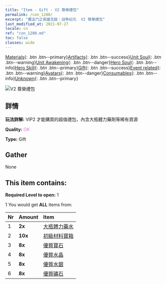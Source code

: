 ```yaml
---
title: "Item - Gift - V2 尊榮禮包"
permalink: /con_1280/
excerpt: "魔法门之英雄无敌：战争纪元  V2 尊榮禮包"
last_modified_at: 2021-07-27
locale: cn
ref: "con_1280.md"
toc: false
classes: wide
---
```

 [Materials](/ItemsCN/){: .btn .btn--primary}[Artifacts](/ItemsCN/Artifacts/){: .btn .btn--success}[Unit Soul](/ItemsCN/UnitSoul/){: .btn .btn--warning}[Unit Awakening](/ItemsCN/UnitAwakening/){: .btn .btn--danger}[Hero Soul](/ItemsCN/HeroSoul/){: .btn .btn--info}[Hero Skill](/ItemsCN/HeroSkill/){: .btn .btn--primary}[Gift](/ItemsCN/Gift/){: .btn .btn--success}[Event related](/ItemsCN/Events/){: .btn .btn--warning}[Avatars](/ItemsCN/Avatars/){: .btn .btn--danger}[Consumables](/ItemsCN/Consumables/){: .btn .btn--info}[Unknown](/ItemsCN/Unknown/){: .btn .btn--primary}

 ![V2 尊榮禮包](/images/t/i_905002.png)

## 詳情
 **玩法詳解:** VIP2 才能購買的超值禮包，內含大瓶體力藥劑等稀有資源

 **Quality:** <span style="color: #DA70D6">OK</span>

 **Type:** Gift

## Gather

  None

## This item contains:

 **Required Level to open:** 1

 1 You would get **ALL** items  from:

  | Nr | Amount |     Item    |
  |:---|:-------|:------------|
  | 1 |  **2x** | [大瓶體力藥水](/cn/Items/con_706/) |  | 
  | 2 |  **10x** | [初級材料寶箱](/cn/Items/con_756/) |  | 
  | 3 |  **8x** | [優質寶石](/cn/Items/mat_16/) |  | 
  | 4 |  **8x** | [優質水晶](/cn/Items/mat_17/) |  | 
  | 5 |  **8x** | [優質水銀](/cn/Items/mat_14/) |  | 
  | 6 |  **8x** | [優質礦石](/cn/Items/mat_12/) |  | 
